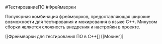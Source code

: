 #ТестированиеПО #Фреймворки 

Популярная комбинация фреймворков, предоставляющая широкие возможности для тестирования и мокирования в языке C++. Минусом сборки является сложность внедрения и настройки в проекте.

[[Фреймворки для тестирования ПО в C++]]
[[Мокинг]]
